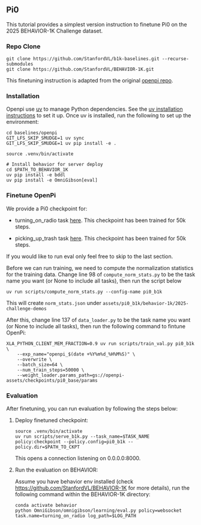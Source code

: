## Pi0

This tutorial provides a simplest version instruction to finetune Pi0 on the 2025 BEHAVIOR-1K Challenge dataset. 

### Repo Clone

```
git clone https://github.com/StanfordVL/b1k-baselines.git --recurse-submodules
git clone https://github.com/StanfordVL/BEHAVIOR-1K.git
```
This finetuning instruction is adapted from the original [openpi repo](https://github.com/Physical-Intelligence/openpi).


### Installation

Openpi use [uv](https://docs.astral.sh/uv/) to manage Python dependencies. See the [uv installation instructions](https://docs.astral.sh/uv/getting-started/installation/) to set it up. Once uv is installed, run the following to set up the environment:

```
cd baselines/openpi
GIT_LFS_SKIP_SMUDGE=1 uv sync
GIT_LFS_SKIP_SMUDGE=1 uv pip install -e .

source .venv/bin/activate

# Install behavior for server deploy 
cd $PATH_TO_BEHAVIOR_1K
uv pip install -e bddl
uv pip install -e OmniGibson[eval]
```

### Finetune OpenPi

We provide a Pi0 checkpoint for:
    
- turning_on_radio task [here](https://drive.google.com/file/d/1YU7evHBj7vfjmE-tNK-Rbie8ytholQTc/view?usp=sharing). This checkpoint has been trained for 50k steps.

- picking_up_trash task [here](https://drive.google.com/file/d/1G_ACu3uUP_9RmXDgqa7307aFt28G-vJN/view?usp=sharing). This checkpoint has been trained for 50k steps.

If you would like to run eval only feel free to skip to the last section. 

Before we can run training, we need to compute the normalization statistics for the training data. Change line 98 of `compute_norm_stats.py` to be the task name you want (or None to include all tasks), then run the script below

```
uv run scripts/compute_norm_stats.py --config-name pi0_b1k
```
This will create `norm_stats.json` under `assets/pi0_b1k/behavior-1k/2025-challenge-demos`


After this, change line 137 of `data_loader.py` to be the task name you want (or None to include all tasks), then run the following command to fintune OpenPi:

```
XLA_PYTHON_CLIENT_MEM_FRACTION=0.9 uv run scripts/train_val.py pi0_b1k \
    --exp_name="openpi_$(date +%Y%m%d_%H%M%S)" \
    --overwrite \
    --batch_size=64 \
    --num_train_steps=50000 \
    --weight_loader.params_path=gs://openpi-assets/checkpoints/pi0_base/params
```


### Evaluation

After finetuning, you can run evaluation by following the steps below:

1. Deploy finetuned checkpoint:

    ```
    source .venv/bin/activate
    uv run scripts/serve_b1k.py --task_name=$TASK_NAME policy:checkpoint --policy.config=pi0_b1k --policy.dir=$PATH_TO_CKPT
    ```
    This opens a connection listening on 0.0.0.0:8000.


2. Run the evaluation on BEHAVIOR:

    Assume you have behavior env installed (check https://github.com/StanfordVL/BEHAVIOR-1K for more details), run the following command within the BEHAVIOR-1K directory:
    ```
    conda activate behavior 
    python OmniGibson/omnigibson/learning/eval.py policy=websocket task.name=turning_on_radio log_path=$LOG_PATH
    ```
